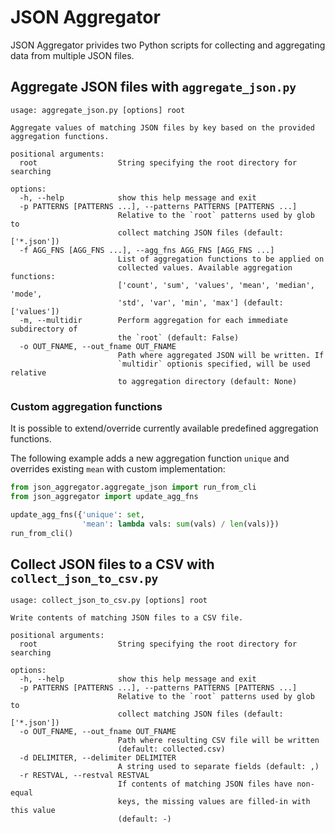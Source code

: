 # JSON Aggregator

JSON Aggregator privides two Python scripts for collecting and aggregating data from multiple JSON files.

## Aggregate JSON files with `aggregate_json.py`

```
usage: aggregate_json.py [options] root

Aggregate values of matching JSON files by key based on the provided
aggregation functions.

positional arguments:
  root                  String specifying the root directory for searching

options:
  -h, --help            show this help message and exit
  -p PATTERNS [PATTERNS ...], --patterns PATTERNS [PATTERNS ...]
                        Relative to the `root` patterns used by glob to
                        collect matching JSON files (default: ['*.json'])
  -f AGG_FNS [AGG_FNS ...], --agg_fns AGG_FNS [AGG_FNS ...]
                        List of aggregation functions to be applied on
                        collected values. Available aggregation functions:
                        ['count', 'sum', 'values', 'mean', 'median', 'mode',
                        'std', 'var', 'min', 'max'] (default: ['values'])
  -m, --multidir        Perform aggregation for each immediate subdirectory of
                        the `root` (default: False)
  -o OUT_FNAME, --out_fname OUT_FNAME
                        Path where aggregated JSON will be written. If
                        `multidir` optionis specified, will be used relative
                        to aggregation directory (default: None)
```

### Custom aggregation functions

It is possible to extend/override currently available predefined aggregation functions.

The following example adds a new aggregation function `unique` and overrides existing `mean` with custom implementation:

```python
from json_aggregator.aggregate_json import run_from_cli
from json_aggregator import update_agg_fns

update_agg_fns({'unique': set, 
                'mean': lambda vals: sum(vals) / len(vals)})
run_from_cli()
```



## Collect JSON files to a CSV with `collect_json_to_csv.py`

```
usage: collect_json_to_csv.py [options] root

Write contents of matching JSON files to a CSV file.

positional arguments:
  root                  String specifying the root directory for searching

options:
  -h, --help            show this help message and exit
  -p PATTERNS [PATTERNS ...], --patterns PATTERNS [PATTERNS ...]
                        Relative to the `root` patterns used by glob to
                        collect matching JSON files (default: ['*.json'])
  -o OUT_FNAME, --out_fname OUT_FNAME
                        Path where resulting CSV file will be written
                        (default: collected.csv)
  -d DELIMITER, --delimiter DELIMITER
                        A string used to separate fields (default: ,)
  -r RESTVAL, --restval RESTVAL
                        If contents of matching JSON files have non-equal
                        keys, the missing values are filled-in with this value
                        (default: -)
```


